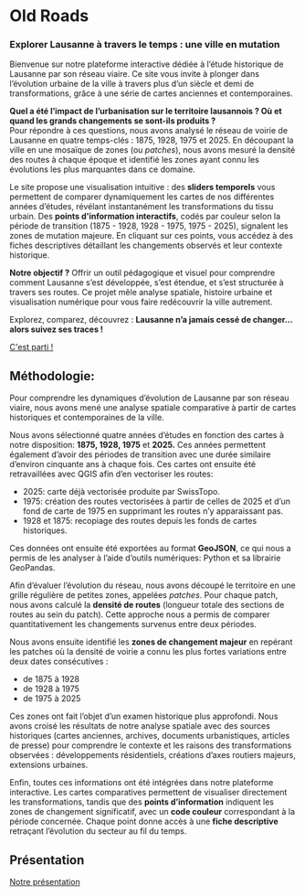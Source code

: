 # Old Roads

### **Explorer Lausanne à travers le temps : une ville en mutation**

Bienvenue sur notre plateforme interactive dédiée à l’étude historique de Lausanne par son réseau viaire. Ce site vous invite à plonger dans l’évolution urbaine de la ville à travers plus d’un siècle et demi de transformations, grâce à une série de cartes anciennes et contemporaines.

**Quel a été l’impact de l’urbanisation sur le territoire lausannois ? Où et quand les grands changements se sont-ils produits ?**  
Pour répondre à ces questions, nous avons analysé le réseau de voirie de Lausanne en quatre temps-clés : 1875, 1928, 1975 et 2025\. En découpant la ville en une mosaïque de zones (ou *patches*), nous avons mesuré la densité des routes à chaque époque et identifié les zones ayant connu les évolutions les plus marquantes dans ce domaine.

Le site propose une visualisation intuitive : des **sliders temporels** vous permettent de comparer dynamiquement les cartes de nos différentes années d’études, révélant instantanément les transformations du tissu urbain. Des **points d'information interactifs**, codés par couleur selon la période de transition (1875 \- 1928, 1928 \- 1975, 1975 \- 2025), signalent les zones de mutation majeure. En cliquant sur ces points, vous accédez à des fiches descriptives détaillant les changements observés et leur contexte historique.

**Notre objectif ?** Offrir un outil pédagogique et visuel pour comprendre comment Lausanne s’est développée, s’est étendue, et s’est structurée à travers ses routes. Ce projet mêle analyse spatiale, histoire urbaine et visualisation numérique pour vous faire redécouvrir la ville autrement.

Explorez, comparez, découvrez : **Lausanne n’a jamais cessé de changer… alors suivez ses traces \!**

[C'est parti !](https://projects.lausannetimemachine.ch/student-project-2025-old-roads/)



## Méthodologie:

Pour comprendre les dynamiques d’évolution de Lausanne par son réseau viaire, nous avons mené une analyse spatiale comparative à partir de cartes historiques et contemporaines de la ville.

Nous avons sélectionné quatre années d’études en fonction des cartes à notre disposition: **1875, 1928, 1975** et **2025\.** Ces années permettent également d’avoir des périodes de transition avec une durée similaire d’environ cinquante ans à chaque fois. Ces cartes ont ensuite été retravaillées avec QGIS afin d’en vectoriser les routes:

- 2025: carte déjà vectorisée produite par SwissTopo.
- 1975: création des routes vectorisées à partir de celles de 2025 et d’un fond de carte de 1975 en supprimant les routes n’y apparaissant pas.
- 1928 et 1875: recopiage des routes depuis les fonds de cartes historiques. 

Ces données ont ensuite été exportées au format **GeoJSON**, ce qui nous a permis de les analyser à l’aide d’outils numériques: Python et sa librairie GeoPandas.

Afin d’évaluer l’évolution du réseau, nous avons découpé le territoire en une grille régulière de petites zones, appelées *patches*. Pour chaque patch, nous avons calculé la **densité de routes** (longueur totale des sections de routes au sein du patch). Cette approche nous a permis de comparer quantitativement les changements survenus entre deux périodes.

Nous avons ensuite identifié les **zones de changement majeur** en repérant les patches où la densité de voirie a connu les plus fortes variations entre deux dates consécutives :

- de 1875 à 1928  
- de 1928 à 1975  
- de 1975 à 2025

Ces zones ont fait l’objet d’un examen historique plus approfondi. Nous avons croisé les résultats de notre analyse spatiale avec des sources historiques (cartes anciennes, archives, documents urbanistiques, articles de presse) pour comprendre le contexte et les raisons des transformations observées : développements résidentiels, créations d’axes routiers majeurs, extensions urbaines.

Enfin, toutes ces informations ont été intégrées dans notre plateforme interactive. Les cartes comparatives permettent de visualiser directement les transformations, tandis que des **points d’information** indiquent les zones de changement significatif, avec un **code couleur** correspondant à la période concernée. Chaque point donne accès à une **fiche descriptive** retraçant l’évolution du secteur au fil du temps.

## Présentation

[Notre présentation](Presentation_finale.pdf)